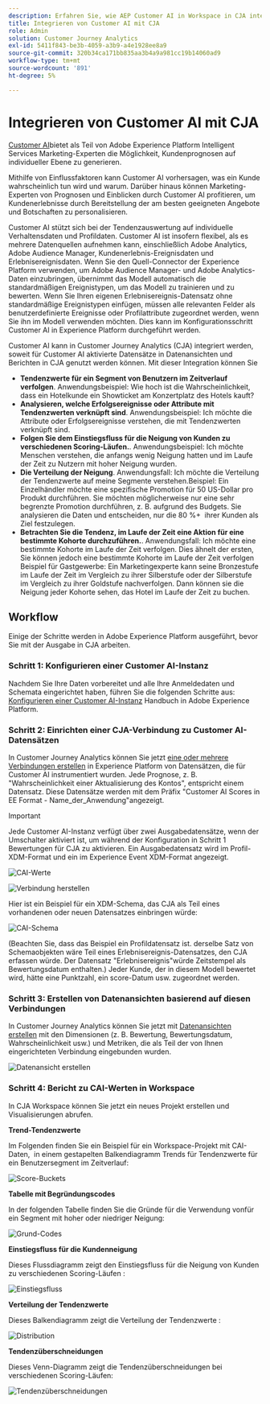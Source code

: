 ```yaml
---
description: Erfahren Sie, wie AEP Customer AI in Workspace in CJA integriert wird.
title: Integrieren von Customer AI mit CJA
role: Admin
solution: Customer Journey Analytics
exl-id: 5411f843-be3b-4059-a3b9-a4e1928ee8a9
source-git-commit: 320b34ca171bb835aa3b4a9a981cc19b14060ad9
workflow-type: tm+mt
source-wordcount: '891'
ht-degree: 5%

---
```


# Integrieren von Customer AI mit CJA

[Customer AI](https://experienceleague.adobe.com/docs/experience-platform/intelligent-services/customer-ai/overview.html?lang=en)bietet als Teil von Adobe Experience Platform Intelligent Services Marketing-Experten die Möglichkeit, Kundenprognosen auf individueller Ebene zu generieren.

Mithilfe von Einflussfaktoren kann Customer AI vorhersagen, was ein Kunde wahrscheinlich tun wird und warum. Darüber hinaus können Marketing-Experten von Prognosen und Einblicken durch Customer AI profitieren, um Kundenerlebnisse durch Bereitstellung der am besten geeigneten Angebote und Botschaften zu personalisieren.

Customer AI stützt sich bei der Tendenzauswertung auf individuelle Verhaltensdaten und Profildaten. Customer AI ist insofern flexibel, als es mehrere Datenquellen aufnehmen kann, einschließlich Adobe Analytics, Adobe Audience Manager, Kundenerlebnis-Ereignisdaten und Erlebnisereignisdaten. Wenn Sie den Quell-Connector der Experience Platform verwenden, um Adobe Audience Manager- und Adobe Analytics-Daten einzubringen, übernimmt das Modell automatisch die standardmäßigen Ereignistypen, um das Modell zu trainieren und zu bewerten. Wenn Sie Ihren eigenen Erlebnisereignis-Datensatz ohne standardmäßige Ereignistypen einfügen, müssen alle relevanten Felder als benutzerdefinierte Ereignisse oder Profilattribute zugeordnet werden, wenn Sie ihn im Modell verwenden möchten. Dies kann im Konfigurationsschritt Customer AI in Experience Platform durchgeführt werden. &#x200B;

Customer AI kann in Customer Journey Analytics (CJA) integriert werden, soweit für Customer AI aktivierte Datensätze in Datenansichten und Berichten in CJA genutzt werden können. Mit dieser Integration können Sie

* **Tendenzwerte für ein Segment von Benutzern im Zeitverlauf verfolgen**. Anwendungsbeispiel: Wie hoch ist die Wahrscheinlichkeit, dass ein Hotelkunde ein Showticket am Konzertplatz des Hotels kauft?
* **Analysieren, welche Erfolgsereignisse oder Attribute mit Tendenzwerten verknüpft sind**. &#x200B;Anwendungsbeispiel: Ich möchte die Attribute oder Erfolgsereignisse verstehen, die mit Tendenzwerten verknüpft sind.
* **Folgen Sie dem Einstiegsfluss für die Neigung von Kunden zu verschiedenen Scoring-Läufen.**. Anwendungsbeispiel: Ich möchte Menschen verstehen, die anfangs wenig Neigung hatten und im Laufe der Zeit zu Nutzern mit hoher Neigung wurden. &#x200B;
* **Die Verteilung der Neigung**. Anwendungsfall: Ich möchte die Verteilung der Tendenzwerte auf meine Segmente verstehen. &#x200B;Beispiel: Ein Einzelhändler möchte eine spezifische Promotion für 50 US-Dollar pro Produkt durchführen. Sie möchten möglicherweise nur eine sehr begrenzte Promotion durchführen, z. B. aufgrund des Budgets. Sie analysieren die Daten und entscheiden, nur die 80 %+ &#x200B; ihrer Kunden als Ziel festzulegen.
* **Betrachten Sie die Tendenz, im Laufe der Zeit eine Aktion für eine bestimmte Kohorte durchzuführen.**. Anwendungsfall: Ich möchte eine bestimmte Kohorte im Laufe der Zeit verfolgen. Dies ähnelt der ersten, Sie können jedoch eine bestimmte Kohorte im Laufe der Zeit verfolgen&#x200B; Beispiel für Gastgewerbe: Ein Marketingexperte kann seine Bronzestufe im Laufe der Zeit im Vergleich zu ihrer Silberstufe oder der Silberstufe im Vergleich zu ihrer Goldstufe nachverfolgen. Dann können sie die Neigung jeder Kohorte sehen, das Hotel im Laufe der Zeit zu buchen. &#x200B;

## Workflow

Einige der Schritte werden in Adobe Experience Platform ausgeführt, bevor Sie mit der Ausgabe in CJA arbeiten.

### Schritt 1: Konfigurieren einer Customer AI-Instanz

Nachdem Sie Ihre Daten vorbereitet und alle Ihre Anmeldedaten und Schemata eingerichtet haben, führen Sie die folgenden Schritte aus: [Konfigurieren einer Customer AI-Instanz](https://experienceleague.adobe.com/docs/experience-platform/intelligent-services/customer-ai/user-guide/configure.html?lang=en) Handbuch in Adobe Experience Platform.

### Schritt 2: Einrichten einer CJA-Verbindung zu Customer AI-Datensätzen

In Customer Journey Analytics können Sie jetzt [eine oder mehrere Verbindungen erstellen](/help/connections/create-connection.md) in Experience Platform von Datensätzen, die für Customer AI instrumentiert wurden. Jede Prognose, z. B. &quot;Wahrscheinlichkeit einer Aktualisierung des Kontos&quot;, entspricht einem Datensatz. Diese Datensätze werden mit dem Präfix &quot;Customer AI Scores in EE Format - Name_der_Anwendung&quot;angezeigt.

>[!IMPORTANT]
>
>Jede Customer AI-Instanz verfügt über zwei Ausgabedatensätze, wenn der Umschalter aktiviert ist, um während der Konfiguration in Schritt 1 Bewertungen für CJA zu aktivieren. Ein Ausgabedatensatz wird im Profil-XDM-Format und ein im Experience Event XDM-Format angezeigt.

![CAI-Werte](assets/cai-scores.png)

![Verbindung herstellen](assets/create-conn.png)

Hier ist ein Beispiel für ein XDM-Schema, das CJA als Teil eines vorhandenen oder neuen Datensatzes einbringen würde:

![CAI-Schema](assets/cai-schema.png)

(Beachten Sie, dass das Beispiel ein Profildatensatz ist. derselbe Satz von Schemaobjekten wäre Teil eines Erlebnisereignis-Datensatzes, den CJA erfassen würde. Der Datensatz &quot;Erlebnisereignis&quot;würde Zeitstempel als Bewertungsdatum enthalten.) Jeder Kunde, der in diesem Modell bewertet wird, hätte eine Punktzahl, ein score-Datum usw. zugeordnet werden.

### Schritt 3: Erstellen von Datenansichten basierend auf diesen Verbindungen

In Customer Journey Analytics können Sie jetzt mit [Datenansichten erstellen](/help/data-views/create-dataview.md) mit den Dimensionen (z. B. Bewertung, Bewertungsdatum, Wahrscheinlichkeit usw.) und Metriken, die als Teil der von Ihnen eingerichteten Verbindung eingebunden wurden.

![Datenansicht erstellen](assets/create-dataview.png)

### Schritt 4: Bericht zu CAI-Werten in Workspace

In CJA Workspace können Sie jetzt ein neues Projekt erstellen und Visualisierungen abrufen.

**Trend-Tendenzwerte**

Im Folgenden finden Sie ein Beispiel für ein Workspace-Projekt mit CAI-Daten, &#x200B; in einem gestapelten Balkendiagramm Trends für Tendenzwerte für ein Benutzersegment im Zeitverlauf:

![Score-Buckets](assets/workspace-scores.png)

**Tabelle mit Begründungscodes**

In der folgenden Tabelle finden Sie die Gründe für die Verwendung von &#x200B; für ein Segment mit hoher oder niedriger Neigung:

![Grund-Codes](assets/reason-codes.png)

**Einstiegsfluss für die Kundenneigung**

Dieses Flussdiagramm zeigt den Einstiegsfluss für die Neigung von Kunden zu verschiedenen Scoring-Läufen &#x200B;:

![Einstiegsfluss](assets/flow.png)

**Verteilung der Tendenzwerte**

Dieses Balkendiagramm zeigt die Verteilung der Tendenzwerte &#x200B;:

![Distribution](assets/distribution.png)

**Tendenzüberschneidungen**

Dieses Venn-Diagramm zeigt die Tendenzüberschneidungen bei verschiedenen Scoring-Läufen:

![Tendenzüberschneidungen](assets/venn.png)
